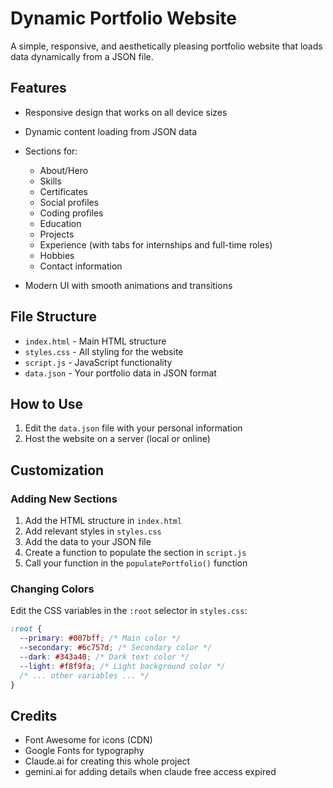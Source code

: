 # Dynamic Portfolio Website

A simple, responsive, and aesthetically pleasing portfolio website that loads data dynamically from a JSON file.

## Features

- Responsive design that works on all device sizes
- Dynamic content loading from JSON data
- Sections for:

  - About/Hero
  - Skills
  - Certificates
  - Social profiles
  - Coding profiles
  - Education
  - Projects
  - Experience (with tabs for internships and full-time roles)
  - Hobbies
  - Contact information

- Modern UI with smooth animations and transitions

## File Structure

- `index.html` - Main HTML structure
- `styles.css` - All styling for the website
- `script.js` - JavaScript functionality
- `data.json` - Your portfolio data in JSON format

## How to Use

1. Edit the `data.json` file with your personal information
2. Host the website on a server (local or online)

## Customization

### Adding New Sections

1. Add the HTML structure in `index.html`
2. Add relevant styles in `styles.css`
3. Add the data to your JSON file
4. Create a function to populate the section in `script.js`
5. Call your function in the `populatePortfolio()` function

### Changing Colors

Edit the CSS variables in the `:root` selector in `styles.css`:

```css
:root {
  --primary: #007bff; /* Main color */
  --secondary: #6c757d; /* Secondary color */
  --dark: #343a40; /* Dark text color */
  --light: #f8f9fa; /* Light background color */
  /* ... other variables ... */
}
```

## Credits

- Font Awesome for icons (CDN)
- Google Fonts for typography
- Claude.ai for creating this whole project
- gemini.ai for adding details when claude free access expired
